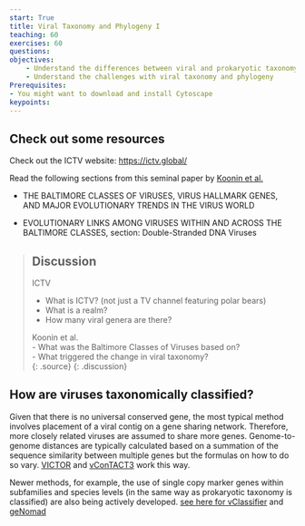 ```yaml
---
start: True
title: Viral Taxonomy and Phylogeny I
teaching: 60
exercises: 60
questions: 
objectives:
    - Understand the differences between viral and prokaryotic taxonomy
    - Understand the challenges with viral taxonomy and phylogeny
Prerequisites:
- You might want to download and install Cytoscape 
keypoints:
---
```


## Check out some resources

Check out the ICTV website: https://ictv.global/

Read the following sections from this seminal paper by [Koonin et al.](https://www.ncbi.nlm.nih.gov/pmc/articles/PMC7062200/) 
- THE BALTIMORE CLASSES OF VIRUSES, VIRUS HALLMARK GENES, AND MAJOR EVOLUTIONARY TRENDS IN THE VIRUS WORLD

- EVOLUTIONARY LINKS AMONG VIRUSES WITHIN AND ACROSS THE BALTIMORE CLASSES, section: Double-Stranded DNA Viruses

> ## Discussion
>
> ICTV
> - What is ICTV? (not just a TV channel featuring polar bears)  
> - What is a realm?  
> - How many viral genera are there?  
>
> Koonin et al.  
>     - What was the Baltimore Classes of Viruses based on?  
>     - What triggered the change in viral taxonomy?  
> {: .source}
{: .discussion}

## How are viruses taxonomically classified? 

Given that there is no universal conserved gene, the most typical method involves placement of a viral contig on a gene sharing network. Therefore, more closely related viruses are assumed to share more genes. Genome-to-genome distances are typically calculated based on a summation of the sequence similarity between multiple genes but the formulas on how to do so vary. [VICTOR](https://academic.oup.com/bioinformatics/article/33/21/3396/3933260?login=true) and [vConTACT3](https://bitbucket.org/MAVERICLab/vcontact3/src/master/) work this way.

Newer methods, for example, the use of single copy marker genes within subfamilies and species levels (in the same way as prokaryotic taxonomy is classified) are also being actively developed. [see here for vClassifier](https://www.biorxiv.org/content/10.1101/2024.05.28.596318v1.full) and [geNomad](https://portal.nersc.gov/genomad/pipeline.html)
